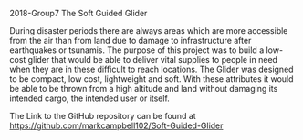 2018-Group7
The Soft Guided Glider

During disaster periods there are always areas which are more accessible from the air than from land due to damage to infrastructure after earthquakes or tsunamis. The purpose of this project was to build a low-cost glider that would be able to deliver vital supplies to people in need when they are in these difficult to reach locations. The Glider was designed to be compact, low cost, lightweight and soft. With these attributes it would be able to be thrown from a high altitude and land without damaging its intended cargo, the intended user or itself.

The Link to the GitHub repository can be found at https://github.com/markcampbell102/Soft-Guided-Glider
